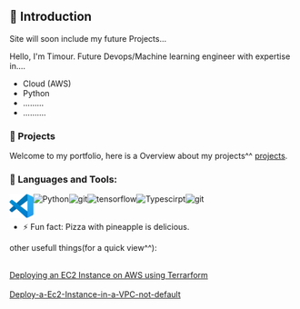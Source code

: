 ## 👋 Introduction 

Site will soon include my future Projects...

Hello, I'm Timour. Future Devops/Machine learning engineer with expertise in....

- Cloud (AWS)
- Python
- .........
- ..........

### :notebook_with_decorative_cover: Projects 

Welcome to my portfolio, here is a Overview about my projects^^ [projects](https://github.com/Tim275/Portfolio-Guide/blob/main/README.md).


### 🔨 Languages and Tools:

<a href="https://git-scm.com/" target="_blank"> <img src="https://raw.githubusercontent.com/github/explore/80688e429a7d4ef2fca1e82350fe8e3517d3494d/topics/visual-studio-code/visual-studio-code.png" align="left" alt="git" height='42px'/> </a>
<a href="https://www.python.org" target="_blank"><img align="left" alt="Python" height ="42px" src="https://raw.githubusercontent.com/rahul-jha98/github_readme_icons/main/language_and_tools/square/python/python.svg"></a>
<a href="https://git-scm.com/" target="_blank"> <img src="https://github.com/isocpp/logos/blob/master/cpp_logo.png" align="left" alt="git" height='42px'/> </a>
<a href="https://www.tensorflow.org" target="_blank"> <img align="left" src="https://raw.githubusercontent.com/rahul-jha98/github_readme_icons/main/language_and_tools/square/tensorflow/tensorflow.svg" alt="tensorflow" height="42px"/> </a> 
<a href="https://www.typescriptlang.org/" target="_blank"><img align="left" alt="Typescirpt" height ="42px" src="https://raw.githubusercontent.com/rahul-jha98/github_readme_icons/main/language_and_tools/square/typescript/typescript.svg"></a>
<a href="https://git-scm.com/" target="_blank"> <img src="https://raw.githubusercontent.com/rahul-jha98/github_readme_icons/main/language_and_tools/square/git-scm/git-scm.svg" align="left" alt="git" height='42px'/> </a>

<br>
<br>

- ⚡ Fun fact: Pizza with  pineapple is delicious.

other usefull things(for a quick view^^):

<br /> [Deploying an EC2 Instance on AWS using Terrarform](https://github.com/Tim275/Deploy-a-Ec2-instance-in-Terrarform) <br />
<br /> [Deploy-a-Ec2-Instance-in-a-VPC-not-default](https://github.com/Tim275/Deploy-a-Ec2-Instance-in-a-VPC-not-default-) <br />




<!--
**Tim275/Tim275** is a ✨ _special_ ✨ repository because its `README.md` (this file) appears on your GitHub profile.

Here are some ideas to get you started:






-->

